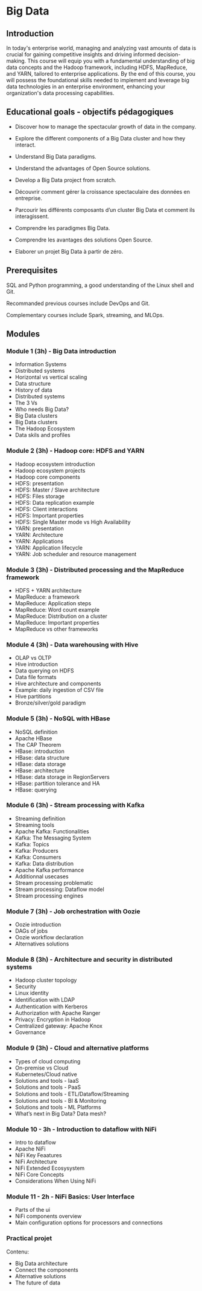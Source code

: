 
# Big Data

## Introduction

In today's enterprise world, managing and analyzing vast amounts of data is crucial for gaining competitive insights and driving informed decision-making. This course will equip you with a fundamental understanding of big data concepts and the Hadoop framework, including HDFS, MapReduce, and YARN, tailored to enterprise applications. By the end of this course, you will possess the foundational skills needed to implement and leverage big data technologies in an enterprise environment, enhancing your organization's data processing capabilities.

## Educational goals - objectifs pédagogiques

- Discover how to manage the spectacular growth of data in the company.
- Explore the different components of a Big Data cluster and how they interact.
- Understand Big Data paradigms.
- Understand the advantages of Open Source solutions.
- Develop a Big Data project from scratch.

- Découvrir comment gérer la croissance spectaculaire des données en entreprise.
- Parcourir les différents composants d’un cluster Big Data et comment ils interagissent.
- Comprendre les paradigmes Big Data.
- Comprendre les avantages des solutions Open Source.
- Elaborer un projet Big Data à partir de zéro.

## Prerequisites

SQL and Python programming, a good understanding of the Linux shell and Git.

Recommanded previous courses include DevOps and Git.

Complementary courses include Spark, streaming, and MLOps.

## Modules

### Module 1 (3h) - Big Data introduction

- Information Systems
- Distributed systems
- Horizontal vs vertical scaling
- Data structure
- History of data
- Distributed systems
- The 3 Vs
- Who needs Big Data?
- Big Data clusters
- Big Data clusters
- The Hadoop Ecosystem
- Data skils and profiles

### Module 2 (3h) - Hadoop core: HDFS and YARN

- Hadoop ecosystem introduction
- Hadoop ecosystem projects
- Hadoop core components
- HDFS: presentation
- HDFS: Master / Slave architecture
- HDFS: Files storage
- HDFS: Data replication example
- HDFS: Client interactions
- HDFS: Important properties
- HDFS: Single Master mode vs High Availability
- YARN: presentation
- YARN: Architecture
- YARN: Applications
- YARN: Application lifecycle
- YARN: Job scheduler and resource management

### Module 3 (3h) - Distributed processing and the MapReduce framework

- HDFS + YARN architecture
- MapReduce: a framework
- MapReduce: Application steps
- MapReduce: Word count example
- MapReduce: Distribution on a cluster
- MapReduce: Important properties
- MapReduce vs other frameworks

### Module 4 (3h) - Data warehousing with Hive

- OLAP vs OLTP
- Hive introduction
- Data querying on HDFS
- Data file formats
- Hive architecture and components
- Example: daily ingestion of CSV file
- Hive partitions
- Bronze/silver/gold paradigm

### Module 5 (3h) - NoSQL with HBase

- NoSQL definition
- Apache HBase
- The CAP Theorem
- HBase: introduction
- HBase: data structure
- HBase: data storage
- HBase: architecture
- HBase: data storage in RegionServers
- HBase: partition tolerance and HA
- HBase: querying

### Module 6 (3h) - Stream processing with Kafka

- Streaming definition
- Streaming tools
- Apache Kafka: Functionalities
- Kafka: The Messaging System
- Kafka: Topics
- Kafka: Producers
- Kafka: Consumers
- Kafka: Data distribution
- Apache Kafka performance
- Additionnal usecases
- Stream processing problematic
- Stream processing: Dataflow model
- Stream processing engines

### Module 7 (3h) - Job orchestration with Oozie

- Oozie introduction
- DAGs of jobs
- Oozie workflow declaration
- Alternatives solutions

### Module 8 (3h) - Architecture and security in distributed systems

- Hadoop cluster topology
- Security
- Linux identity
- Identiﬁcation with LDAP
- Authentication with Kerberos
- Authorization with Apache Ranger
- Privacy: Encryption in Hadoop
- Centralized gateway: Apache Knox
- Governance

### Module 9 (3h) - Cloud and alternative platforms

- Types of cloud computing
- On-premise vs Cloud
- Kubernetes/Cloud native
- Solutions and tools - IaaS
- Solutions and tools - PaaS
- Solutions and tools - ETL/Dataﬂow/Streaming
- Solutions and tools - BI & Monitoring
- Solutions and tools - ML Platforms
- What’s next in Big Data? Data mesh?

### Module 10 - 3h - Introduction to dataflow with NiFi

- Intro to dataflow
- Apache NiFi
- NiFi Key Feaatures
- NiFi Architecture
- NiFi Extended Ecosysystem
- NiFi Core Concepts
- Considerations When Using NiFi

### Module 11 - 2h - NiFi Basics: User Interface

- Parts of the ui
- NiFi components overview
- Main configuration options for processors and connections


### Practical projet

Contenu:

- Big Data architecture
- Connect the components
- Alternative solutions
- The future of data
